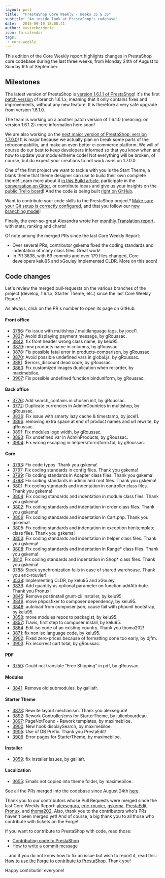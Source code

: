 ```yaml
---
layout: post
title:  "PrestaShop Core Weekly - Weeks 35 & 36"
subtitle: "An inside look at PrestaShop's codebase"
date:   2015-09-10 18:00:41
author: xavierborderie
icon: fa-calendar
tags:
 - core-weekly
---
```


This edition of the Core Weekly report highlights changes in PrestaShop core codebase during the last three weeks, from Monday 24th of August to Sunday 6th of September.


## Milestones

The latest version of PrestaShop is [version 1.6.1.1 of PrestaShop](http://build.prestashop.com/news/1611-maintenance-release/)! It's the first [patch version](http://build.prestashop.com/news/a-more-semantic-versioning-scheme/) of branch 1.6.1.x, meaning that it only contains fixes and improvements, without any new feature. It is therefore a very safe upgrade from version 1.6.1.0.

The team is working on a another patch version of 1.6.1.0 (meaning: on version 1.6.1.2): more information here soon!

We are also working on the [next major version of PrestaShop: version 1.7.0.0](http://build.prestashop.com/news/version-1-7-0-0-is-underway/)! It is major because we actually plan on break some parts of the retrocompability, and make an even better e-commerce platform. We will of course do our best to keep developers informed so that you know when and how to update your module/theme code! Not everything will be broken, of course, but do expect your creations to not work as-is on 1.7.0.0.

One of the first project we want to tackle with you is the Start Theme, a blank theme that theme designer can use to build their own complete theme! Learn more about it [in this Build article](http://build.prestashop.com/news/starter-theme-kickoff/), participate in the [conversation on Gitter](https://gitter.im/PrestaShop/StarterTheme), or contribute ideas and give us your insights on the [public Trello board](https://trello.com/b/FPwYidfj/prestashop-startertheme)! And the code is being built [right on GitHub](https://github.com/PrestaShop/StarterTheme). 

Want to contribute your code skills to the PrestaShop project? [Make sure your Git setup is correctly configured](http://build.prestashop.com/howtos/misc/set-up-your-git-for-contributing/), and that you follow our [new branching model](http://build.prestashop.com/news/introducing-new-branching-model-prestashop/)!

Finally, the ever-so-great Alexandra wrote her [monthly Translation report](http://build.prestashop.com/news/do-you-speak-prestashop-august-2015-edition/), with stats, ranking and charts!

Of note among the merged PRs since the last Core Weekly Report:

 * Over several PRs, contributor gskema fixed the coding standards and indentation of many class files. Great work!
 * In PR 3838, with 69 commits and over 179 files changed, Core developers kelu95 and xGouley implemented CLDR. More on this soon!



## Code changes

Let's review the merged pull-requests on the various branches of the project (develop, 1.6.1.x, Starter Theme, etc.) since the last Core Weekly Report!

As always, click on the PR's number to open its page on GitHub.


#### Front office

 * [3786](https://github.com/PrestaShop/PrestaShop/pull/3786): Fix issue with multishop / multilanguage tags, by jocel1.
 * [3827](https://github.com/PrestaShop/PrestaShop/pull/3827): Avoid displaying payment message, by gRoussac.
 * [3842](https://github.com/PrestaShop/PrestaShop/pull/3842): fix front header wrong class name, by kelu95.
 * [3879](https://github.com/PrestaShop/PrestaShop/pull/3879): new products name in columns, by gRoussac.
 * [3878](https://github.com/PrestaShop/PrestaShop/pull/3878): Fix possible fatal error in products-comparison, by gRoussac.
 * [3870](https://github.com/PrestaShop/PrestaShop/pull/3870): Avoid possible undefined vars in global.js, by gRoussac.
 * [3881](https://github.com/PrestaShop/PrestaShop/pull/3881): $errors_discount dead code, by gRoussac.
 * [3863](https://github.com/PrestaShop/PrestaShop/pull/3863): Fix customized images duplication when re-order, by maximebiloe.
 * [3907](https://github.com/PrestaShop/PrestaShop/pull/3907): Fix possible undefined function binduniform, by gRoussac.



#### Back office

 * [3776](https://github.com/PrestaShop/PrestaShop/pull/3776): Add search_contains in chosen init, by gRoussac.
 * [3772](https://github.com/PrestaShop/PrestaShop/pull/3772): Duplicate currencies in AdminCountries in multishop, by gRoussac.
 * [3836](https://github.com/PrestaShop/PrestaShop/pull/3836): Fix issue with smarty lazy cache & timestamp, by jocel1.
 * [3866](https://github.com/PrestaShop/PrestaShop/pull/3866): removing extra space at end of product names and url rewrite, by gRoussac.
 * [3891](https://github.com/PrestaShop/PrestaShop/pull/3891): Fix modules logo width, by gRoussac.
 * [3893](https://github.com/PrestaShop/PrestaShop/pull/3893): Fix undefined var in AdminProducts, by gRoussac.
 * [3904](https://github.com/PrestaShop/PrestaShop/pull/3904): Fix wrong escaping in helpers/form/form.tpl, by gRoussac.


#### Core

 * [3793](https://github.com/PrestaShop/PrestaShop/pull/3793): Fix code typos. Thank you gskema!
 * [3797](https://github.com/PrestaShop/PrestaShop/pull/3797): Fix coding standards in config files. Thank you gskema!
 * [3799](https://github.com/PrestaShop/PrestaShop/pull/3799): Fix coding standards in Adapter class files. Thank you gskema!
 * [3798](https://github.com/PrestaShop/PrestaShop/pull/3798): Fix coding standards in admin and root files. Thank you gskema!
 * [3801](https://github.com/PrestaShop/PrestaShop/pull/3801): Fix coding standards and indentation in controller class files. Thank you gskema!
 * [3804](https://github.com/PrestaShop/PrestaShop/pull/3804): Fix coding standards and indentation in module class files. Thank you gskema!
 * [3802](https://github.com/PrestaShop/PrestaShop/pull/3802): Fix coding standards and indentation in order class files. Thank you gskema!
 * [3806](https://github.com/PrestaShop/PrestaShop/pull/3806): Fix coding standards and indentation in Cart.php. Thank you gskema!
 * [3805](https://github.com/PrestaShop/PrestaShop/pull/3805): Fix coding standards and indentation in exception htmltemplate class files. Thank you gskema!
 * [3803](https://github.com/PrestaShop/PrestaShop/pull/3803): Fix coding standards and indentation in helper class files. Thank you gskema!
 * [3808](https://github.com/PrestaShop/PrestaShop/pull/3808): Fix coding standards and indentation in Range* class files. Thank you gskema!
 * [3810](https://github.com/PrestaShop/PrestaShop/pull/3810): Fix coding standards and indentation in Shop* class files. Thank you gskema!
 * [3788](https://github.com/PrestaShop/PrestaShop/pull/3788): Stock synchronization fails in case of shared warehouse. Thank you eric-rouvier!
 * [3538](https://github.com/PrestaShop/PrestaShop/pull/3538): Implementing CLDR, by kelu95 and xGouley.
 * [3839](https://github.com/PrestaShop/PrestaShop/pull/3839): Add quantity as optional parameter on function addAttribute. Thank you Pronux!
 * [3845](https://github.com/PrestaShop/PrestaShop/pull/3845): Remove postinstall grunt-cli installer, by kelu95.
 * [3849](https://github.com/PrestaShop/PrestaShop/pull/3849): move phpcsfixer to composer dependency, by kelu95.
 * [3848](https://github.com/PrestaShop/PrestaShop/pull/3848): autoload from composer.json, cause fail with phpunit bootstrap, by kelu95.
 * [3858](https://github.com/PrestaShop/PrestaShop/pull/3858): move modules repos to packagist, by kelu95.
 * [3857](https://github.com/PrestaShop/PrestaShop/pull/3857): Travis, first step to composer install, by kelu95.
 * [3864](https://github.com/PrestaShop/PrestaShop/pull/3864): Edit iso code of an existing country. Thank you thoma202!
 * [3871](https://github.com/PrestaShop/PrestaShop/pull/3871): fix non iso language code, by kelu95.
 * [3902](https://github.com/PrestaShop/PrestaShop/pull/3902): Fixed zero-prices because of formatting done too early, by djfm.
 * [3903](https://github.com/PrestaShop/PrestaShop/pull/3903): Fix incorrect cart total, by gRoussac.


#### PDF

 * [3750](https://github.com/PrestaShop/PrestaShop/pull/3750): Could not translate "Free Shipping" in pdf, by gRoussac.

#### Modules

 * [3841](https://github.com/PrestaShop/PrestaShop/pull/3841): Remove old submodules, by gaillafr.
 
#### Starter Theme

 * [3873](https://github.com/PrestaShop/PrestaShop/pull/3873): Rewrite layout mechanism. Thank you alexsegura!
 * [3892](https://github.com/PrestaShop/PrestaShop/pull/3892): Rework Controller/cms for StarterTheme, by julienbourdeau.
 * [3897](https://github.com/PrestaShop/PrestaShop/pull/3897): PageNotFound - Rework templates, by maximebiloe.
 * [3900](https://github.com/PrestaShop/PrestaShop/pull/3900): New hook displaySearch, by maximebiloe.
 * [3905](https://github.com/PrestaShop/PrestaShop/pull/3905): Use of DB Prefix. Thank you PrestaEdit!
 * [3906](https://github.com/PrestaShop/PrestaShop/pull/3906): Error pages for StarterTheme, by maximebiloe.

#### Installer

 * [3859](https://github.com/PrestaShop/PrestaShop/pull/3859): fix installer issues, by gaillafr.

#### Localization

 * [3655](https://github.com/PrestaShop/PrestaShop/pull/3655): Emails not copied into theme folder, by maximebiloe.



See all the PRs merged into the codebase since August 24th [here](https://github.com/PrestaShop/PrestaShop/pulls?utf8=%E2%9C%93&q=is%3Apr+merged%3A%3E2015-08-24+is%3Aclosed+sort%3Aupdated+).

Thank you to our contributors whose Pull Requests were merged since the last Core Weekly Report: [alexsegura](https://github.com/alexsegura), [eric-rouvier](https://github.com/eric-rouvier), [gskema](https://github.com/gskema), [PrestaEdit](https://github.com/PrestaEdit), [Pronux](https://github.com/Pronux), and [thoma202](https://github.com/thoma202), Also, thank you to the contributors who's PRs haven't been merged yet! And of course, a big thank you to all those who contribute with tickets on the Forge!

If you want to contribute to PrestaShop with code, read those:

 * [Contributing code to PrestaShop](http://doc.prestashop.com/display/PS16/Contributing+code+to+PrestaShop)
 * [How to write a commit message](http://doc.prestashop.com/display/PS16/How+to+write+a+commit+message)

...and if you do not know how to fix an issue but wish to report it, read this: [How to use the Forge to contribute to PrestaShop](http://doc.prestashop.com/display/PS16/How+to+use+the+Forge+to+contribute+to+PrestaShop). Thank you!

Happy contributin' everyone!
